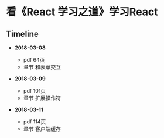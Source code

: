 # 看《React 学习之道》学习React

## Timeline

- **2018-03-08** 
  - pdf 64页 
  - 章节 和表单交互

- **2018-03-09**
  - pdf 101页
  - 章节 扩展操作符

- **2018-03-11**
  - pdf 114页
  - 章节 客户端缓存